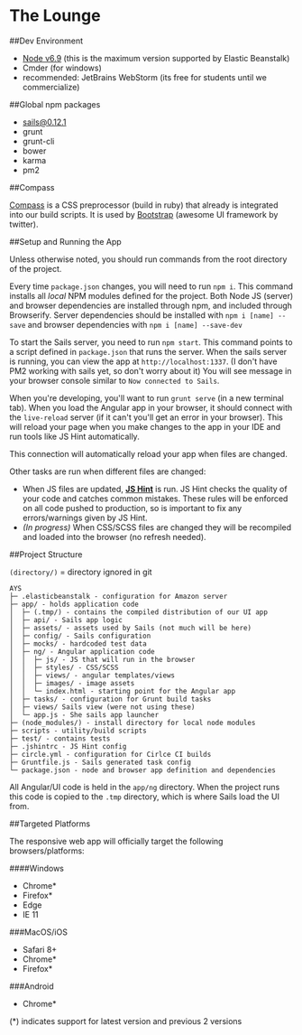 # The Lounge

##Dev Environment

 - [Node v6.9](https://nodejs.org/dist/v6.9.5/node-v6.9.5-x64.msi) (this is the maximum version supported by Elastic Beanstalk)
 - Cmder (for windows)
 - recommended: JetBrains WebStorm (its free for students until we commercialize)

##Global npm packages

 - sails@0.12.1
 - grunt
 - grunt-cli
 - bower
 - karma
 - pm2

##Compass

[Compass](http://compass-style.org/install/) is a CSS preprocessor (build in ruby) that already is integrated into our build scripts. It
is used by [Bootstrap](http://getbootstrap.com/) (awesome UI framework by twitter).

##Setup and Running the App

Unless otherwise noted, you should run commands from the root directory of the project.

Every time `package.json` changes, you will need to run `npm i`. This command installs all *local* NPM modules defined for the project. 
Both Node JS (server) and browser dependencies are installed through npm, and included through Browserify.
Server dependencies should be installed with `npm i [name] --save` and browser dependencies with `npm i [name] --save-dev`

To start the Sails server, you need to run `npm start`. This command points to a script defined in `package.json` that runs the server.
When the sails server is running, you can view the app at `http://localhost:1337`. (I don't have PM2 working with sails yet, so don't worry about it)
You will see message in your browser console similar to `Now connected to Sails`.

When you're developing, you'll want to run `grunt serve` (in a new terminal tab).
When you load the Angular app in your browser, it should connect with the `live-reload` server (if it can't you'll get an error in your browser).
This will reload your page when you make changes to the app in your IDE and run tools like JS Hint automatically.

This connection will automatically reload your app when files are changed.

Other tasks are run when different files are changed:
 - When JS files are updated, **[JS Hint](http://jshint.com/)** is run.
 JS Hint checks the quality of your code and catches common mistakes.
 These rules will be enforced on all code pushed to production, so is important to fix any errors/warnings given by JS Hint.
 - *(In progress)* When CSS/SCSS files are changed they will be recompiled and loaded into the browser (no refresh needed).


##Project Structure

`(directory/)` = directory ignored in git

 ```
 AYS
├─ .elasticbeanstalk - configuration for Amazon server
├─ app/ - holds application code
│  ├─ (.tmp/) - contains the compiled distribution of our UI app
│  ├─ api/ - Sails app logic
│  ├─ assets/ - assets used by Sails (not much will be here)
│  ├─ config/ - Sails configuration
│  ├─ mocks/ - hardcoded test data
│  ├─ ng/ - Angular application code
│  │  ├─ js/ - JS that will run in the browser
│  │  ├─ styles/ - CSS/SCSS
│  │  ├─ views/ - angular templates/views
│  │  ├─ images/ - image assets
│  │  └─ index.html - starting point for the Angular app
│  ├─ tasks/ - configuration for Grunt build tasks
│  ├─ views/ Sails view (were not using these)
│  └─ app.js - She sails app launcher
├─ (node_modules/) - install directory for local node modules
├─ scripts - utility/build scripts
├─ test/ - contains tests
├─ .jshintrc - JS Hint config
├─ circle.yml - configuration for Cirlce CI builds
├─ Gruntfile.js - Sails generated task config
└─ package.json - node and browser app definition and dependencies

 ```

 All Angular/UI code is held in the `app/ng` directory.
 When the project runs this code is copied to the `.tmp` directory, which is where Sails load the UI from.


##Targeted Platforms

The responsive web app will officially target the following browsers/platforms:

####Windows
 - Chrome*
 - Firefox*
 - Edge
 - IE 11
 
###MacOS/iOS
 - Safari 8+
 - Chrome*
 - Firefox*
 
###Android
 - Chrome*
 
 (*) indicates support for latest version and previous 2 versions
